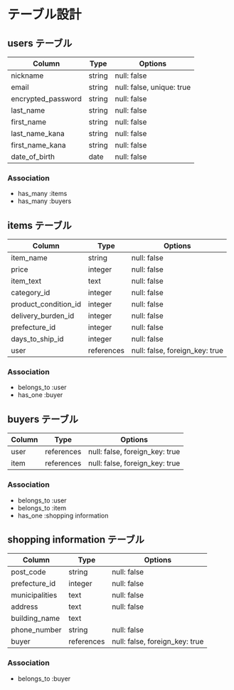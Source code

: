 # テーブル設計

## users テーブル

| Column                 | Type   | Options     |
| ---------------------- | ------ | ----------- |
| nickname               | string | null: false |
| email                  | string | null: false, unique: true |
| encrypted_password     | string | null: false |
| last_name              | string | null: false |
| first_name             | string | null: false |
| last_name_kana         | string | null: false |
| first_name_kana        | string | null: false |
| date_of_birth          | date   | null: false |

### Association

- has_many :items
- has_many :buyers

## items テーブル

| Column                 | Type       | Options                       |
| ---------------------- | ---------- | ----------------------------- |
| item_name              | string     | null: false                   |
| price                  | integer    | null: false                   |
| item_text              | text       | null: false                   |
| category_id            | integer    | null: false                   |
| product_condition_id   | integer    | null: false                   |
| delivery_burden_id     | integer    | null: false                   |
| prefecture_id          | integer    | null: false                   |
| days_to_ship_id        | integer    | null: false                   |
| user                   | references | null: false, foreign_key: true|

### Association

- belongs_to :user
- has_one :buyer

## buyers テーブル

| Column    | Type       | Options                        |
| --------- | ---------- | ------------------------------ |
| user      | references | null: false, foreign_key: true |
| item      | references | null: false, foreign_key: true |

### Association

- belongs_to :user
- belongs_to :item
- has_one :shopping information

## shopping information  テーブル

| Column           | Type       | Options                        |
| ---------------- | ---------- | ------------------------------ |
| post_code        | string     | null: false                    |
| prefecture_id    | integer    | null: false                    |
| municipalities   | text       | null: false                    |
| address          | text       | null: false                    |
| building_name    | text       |                                |
| phone_number     | string     | null: false                    |
| buyer            | references | null: false, foreign_key: true |

### Association

- belongs_to :buyer
